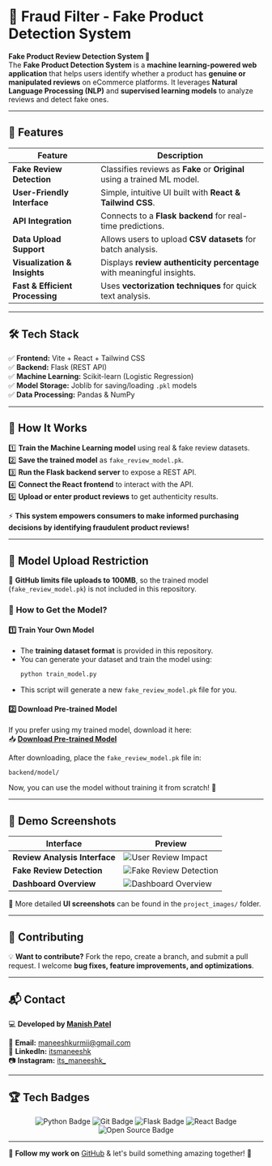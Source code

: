 # 🚀 Fraud Filter - Fake Product Detection System  

**Fake Product Review Detection System 📌**  
The **Fake Product Detection System** is a **machine learning-powered web application** that helps users identify whether a product has **genuine or manipulated reviews** on eCommerce platforms. It leverages **Natural Language Processing (NLP)** and **supervised learning models** to analyze reviews and detect fake ones.

---

## 🌟 Features  

| **Feature**                    | **Description**                                                                                          |
|---------------------------------|----------------------------------------------------------------------------------------------------------|
| **Fake Review Detection**       | Classifies reviews as **Fake** or **Original** using a trained ML model.                                 |
| **User-Friendly Interface**     | Simple, intuitive UI built with **React & Tailwind CSS**.                                                |
| **API Integration**             | Connects to a **Flask backend** for real-time predictions.                                               |
| **Data Upload Support**         | Allows users to upload **CSV datasets** for batch analysis.                                              |
| **Visualization & Insights**    | Displays **review authenticity percentage** with meaningful insights.                                    |
| **Fast & Efficient Processing** | Uses **vectorization techniques** for quick text analysis.                                               |

---

## 🛠 Tech Stack  

✅ **Frontend:** Vite + React + Tailwind CSS  
✅ **Backend:** Flask (REST API)  
✅ **Machine Learning:** Scikit-learn (Logistic Regression)  
✅ **Model Storage:** Joblib for saving/loading `.pkl` models  
✅ **Data Processing:** Pandas & NumPy  

---

## 📌 How It Works  

1️⃣ **Train the Machine Learning model** using real & fake review datasets.  
2️⃣ **Save the trained model** as `fake_review_model.pk`.  
3️⃣ **Run the Flask backend server** to expose a REST API.  
4️⃣ **Connect the React frontend** to interact with the API.  
5️⃣ **Upload or enter product reviews** to get authenticity results.  

⚡ **This system empowers consumers to make informed purchasing decisions by identifying fraudulent product reviews!**  

---

## 📂 Model Upload Restriction  

🚨 **GitHub limits file uploads to 100MB**, so the trained model (`fake_review_model.pk`) is not included in this repository.  

### 🔹 **How to Get the Model?**  

#### **1️⃣ Train Your Own Model**  
- The **training dataset format** is provided in this repository.  
- You can generate your dataset and train the model using:  
  ```sh
  python train_model.py
  ```
- This script will generate a new `fake_review_model.pk` file for you.  

#### **2️⃣ Download Pre-trained Model**  
If you prefer using my trained model, download it here:  
📥 **[Download Pre-trained Model](https://drive.google.com/drive/folders/1GHUwUf4GvInUNCUUbtCsggsqxara3Z9I?usp=sharing)**  

After downloading, place the `fake_review_model.pk` file in:  
```
backend/model/
```  
Now, you can use the model without training it from scratch! 🚀  

---

## 📸 Demo Screenshots  

| **Interface** | **Preview** |
|--------------|------------|
| **Review Analysis Interface** | ![User Review Impact](https://github.com/its-maneeshk/Fake-Product-Detection-System/blob/main/project_images/User_review_impact_1.png) |
| **Fake Review Detection** | ![Fake Review Detection](https://github.com/its-maneeshk/Fake-Product-Detection-System/blob/main/project_images/User_review_impact_2.png) |
| **Dashboard Overview** | ![Dashboard Overview](https://github.com/its-maneeshk/Fake-Product-Detection-System/blob/main/project_images/User_review_impact_3.png) |

📌 More detailed **UI screenshots** can be found in the `project_images/` folder.

---

## 🔗 Contributing  

💡 **Want to contribute?** Fork the repo, create a branch, and submit a pull request. I welcome **bug fixes, feature improvements, and optimizations**.  

---

## 📬 Contact  

💻 **Developed by [Manish Patel](https://github.com/its-maneeshk)**  

📧 **Email:** [maneeshkurmii@gmail.com](mailto:maneeshkurmii@gmail.com)  
🔗 **LinkedIn:** [itsmaneeshk](https://www.linkedin.com/in/itsmaneeshk/)  
📷 **Instagram:** [its_maneeshk_](https://www.instagram.com/its_maneeshk_/)  

---

## 🏆 Tech Badges  

<p align="center">
  <img src="https://img.shields.io/badge/Code-Python-blue?style=flat-square&logo=python" alt="Python Badge">
  <img src="https://img.shields.io/badge/Tool-Git-orange?style=flat-square&logo=git" alt="Git Badge">
  <img src="https://img.shields.io/badge/Framework-Flask-red?style=flat-square&logo=flask" alt="Flask Badge">
  <img src="https://img.shields.io/badge/Frontend-React-blue?style=flat-square&logo=react" alt="React Badge">
  <img src="https://img.shields.io/badge/Project-Open%20Source-brightgreen?style=flat-square" alt="Open Source Badge">
</p>

---

🔹 **Follow my work on** [GitHub](https://github.com/its-maneeshk) & let's build something amazing together! 🚀
